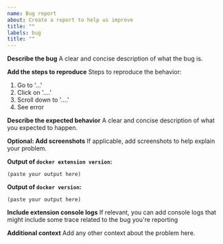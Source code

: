 ```yaml
---
name: Bug report
about: Create a report to help us improve
title: ""
labels: bug
title: ""
---
```


<!--
If you are reporting a new issue, make sure that we do not have any duplicates
already open by searching the issue list for this
repository. If there is a duplicate, close your issue and add a comment
to the existing issue instead.
-->

**Describe the bug**
A clear and concise description of what the bug is.

**Add the steps to reproduce**
Steps to reproduce the behavior:

1. Go to '...'
2. Click on '....'
3. Scroll down to '....'
4. See error

**Describe the expected behavior**
A clear and concise description of what you expected to happen.

**Optional: Add screenshots**
If applicable, add screenshots to help explain your problem.

**Output of `docker extension version`:**

```
(paste your output here)
```

**Output of `docker version`:**

```
(paste your output here)
```

**Include extension console logs**
If relevant, you can add console logs that might include some trace related to the bug you're reporting

<!--
you can get console logs from the extension by running the following command in a terminal:
`docker extension dev debug docker/vackup-docker-extension`

When you navigate to the extension, it should now also open chrome dev tools on the side, and you can see console messages.

Eventually, you can stop opening chrome dev tools by running:
`docker extension dev reset docker/vackup-docker-extension`
-->

**Additional context**
Add any other context about the problem here.
